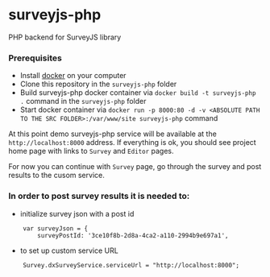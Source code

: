 # surveyjs-php
PHP backend for SurveyJS library


### Prerequisites
- Install [docker](https://www.docker.com/) on your computer
- Clone this repository in the `surveyjs-php` folder
- Build surveyjs-php docker container via `docker build -t surveyjs-php .` command in the `surveyjs-php` folder
- Start docker container via `docker run -p 8000:80 -d -v <ABSOLUTE PATH TO THE SRC FOLDER>:/var/www/site surveyjs-php` command

At this point demo surveyjs-php service will be available at the `http://localhost:8000` address.
If everything is ok, you should see project home page with links to `Survey` and `Editor` pages.

For now you can continue with `Survey` page, go through the survey and post results to the cusom service.

### In order to post survey results it is needed to:
- initialize survey json with a post id
```
    var surveyJson = {
        surveyPostId: '3ce10f8b-2d8a-4ca2-a110-2994b9e697a1',
```
- to set up custom service URL
```
    Survey.dxSurveyService.serviceUrl = "http://localhost:8000";
```
